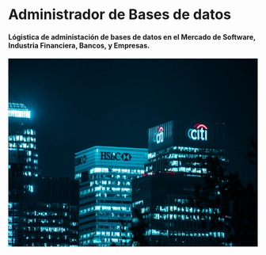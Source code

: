 # Administrador de Bases de datos

#### Lógistica de administación de bases de datos en el Mercado de Software, Industria Financiera, Bancos, y Empresas.

<img align="center" src="https://github.com/CesarM4rtinez/CesarM4rtinez/blob/main/miquel-parera-41J9-JTIP-c-unsplash.jpg?raw=true" width="2920" height="380" />
